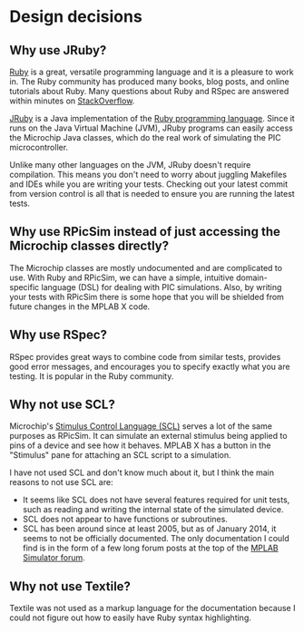 Design decisions
====


Why use JRuby?
----
[Ruby](https://www.ruby-lang.org/) is a great, versatile programming language and it is a pleasure to work in.
The Ruby community has produced many books, blog posts, and online tutorials about Ruby.
Many questions about Ruby and RSpec are answered within minutes on [StackOverflow](http://www.stackoverflow.com).

[JRuby](http://jruby.org) is a Java implementation of the [Ruby programming language](https://www.ruby-lang.org/).
Since it runs on the Java Virtual Machine (JVM), JRuby programs can easily access the Microchip Java classes, which do the real work of simulating the PIC microcontroller.

Unlike many other languages on the JVM, JRuby doesn't require compilation.
This means you don't need to worry about juggling Makefiles and IDEs while you are writing your tests.
Checking out your latest commit from version control is all that is needed to ensure you are running the latest tests.


Why use RPicSim instead of just accessing the Microchip classes directly?
----
The Microchip classes are mostly undocumented and are complicated to use.
With Ruby and RPicSim, we can have a simple, intuitive domain-specific language (DSL) for dealing with PIC simulations.
Also, by writing your tests with RPicSim there is some hope that you will be shielded from future changes in the MPLAB X code.


Why use RSpec?
----
RSpec provides great ways to combine code from similar tests, provides good error messages, and encourages you to specify exactly what you are testing.
It is popular in the Ruby community.


Why not use SCL?
----
Microchip's [Stimulus Control Language (SCL)](http://www.microchip.com/forums/m111255.aspx) serves a lot of the same purposes as RPicSim.
It can simulate an external stimulus being applied to pins of a device and see how it behaves.
MPLAB X has a button in the "Stimulus" pane for attaching an SCL script to a simulation.

I have not used SCL and don't know much about it, but I think the main reasons to not use SCL are:

* It seems like SCL does not have several features required for unit tests, such as reading and writing the internal state of the simulated device.
* SCL does not appear to have functions or subroutines.
* SCL has been around since at least 2005, but as of January 2014, it seems to not be officially documented.
  The only documentation I could find is in the form of a few long forum posts at the top of the [MPLAB Simulator forum](http://www.microchip.com/forums/f18.aspx).


Why not use Textile?
----
Textile was not used as a markup language for the documentation because I could not figure out how to easily have Ruby syntax highlighting.
